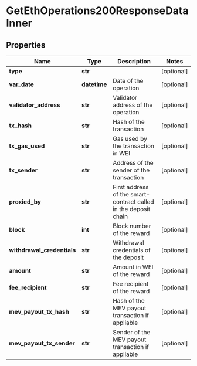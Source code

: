# GetEthOperations200ResponseDataInner


## Properties
Name | Type | Description | Notes
------------ | ------------- | ------------- | -------------
**type** | **str** |  | [optional] 
**var_date** | **datetime** | Date of the operation | [optional] 
**validator_address** | **str** | Validator address of the operation | [optional] 
**tx_hash** | **str** | Hash of the transaction | [optional] 
**tx_gas_used** | **str** | Gas used by the transaction in WEI | [optional] 
**tx_sender** | **str** | Address of the sender of the transaction | [optional] 
**proxied_by** | **str** | First address of the smart-contract called in the deposit chain | [optional] 
**block** | **int** | Block number of the reward | [optional] 
**withdrawal_credentials** | **str** | Withdrawal credentials of the deposit | [optional] 
**amount** | **str** | Amount in WEI of the reward | [optional] 
**fee_recipient** | **str** | Fee recipient of the reward | [optional] 
**mev_payout_tx_hash** | **str** | Hash of the MEV payout transaction if appliable | [optional] 
**mev_payout_tx_sender** | **str** | Sender of the MEV payout transaction if appliable | [optional] 


